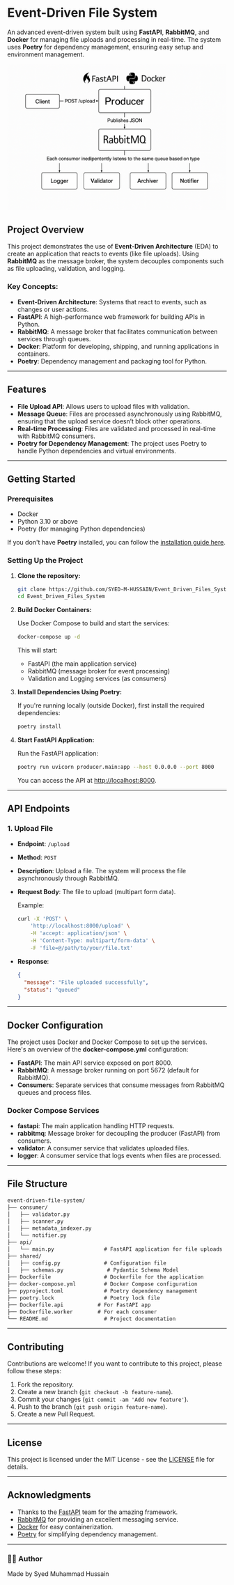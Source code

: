 # Event-Driven File System

An advanced event-driven system built using **FastAPI**, **RabbitMQ**, and **Docker** for managing file uploads and processing in real-time. The system uses **Poetry** for dependency management, ensuring easy setup and environment management.

![System Architecture Flowchart](shared/flow_diagram.png)

## Project Overview

This project demonstrates the use of **Event-Driven Architecture** (EDA) to create an application that reacts to events (like file uploads). Using **RabbitMQ** as the message broker, the system decouples components such as file uploading, validation, and logging.

### Key Concepts:

- **Event-Driven Architecture**: Systems that react to events, such as changes or user actions.
- **FastAPI**: A high-performance web framework for building APIs in Python.
- **RabbitMQ**: A message broker that facilitates communication between services through queues.
- **Docker**: Platform for developing, shipping, and running applications in containers.
- **Poetry**: Dependency management and packaging tool for Python.

---

## Features

- **File Upload API**: Allows users to upload files with validation.
- **Message Queue**: Files are processed asynchronously using RabbitMQ, ensuring that the upload service doesn’t block other operations.
- **Real-time Processing**: Files are validated and processed in real-time with RabbitMQ consumers.
- **Poetry for Dependency Management**: The project uses Poetry to handle Python dependencies and virtual environments.

---

## Getting Started

### Prerequisites

- Docker
- Python 3.10 or above
- Poetry (for managing Python dependencies)

If you don't have **Poetry** installed, you can follow the [installation guide here](https://python-poetry.org/docs/#installation).

### Setting Up the Project

1. **Clone the repository:**

   ```bash
   git clone https://github.com/SYED-M-HUSSAIN/Event_Driven_Files_System.git
   cd Event_Driven_Files_System
   ```

2. **Build Docker Containers:**

   Use Docker Compose to build and start the services:

   ```bash
   docker-compose up -d
   ```

   This will start:
   - FastAPI (the main application service)
   - RabbitMQ (message broker for event processing)
   - Validation and Logging services (as consumers)

3. **Install Dependencies Using Poetry:**

   If you're running locally (outside Docker), first install the required dependencies:

   ```bash
   poetry install
   ```

4. **Start FastAPI Application:**

   Run the FastAPI application:

   ```bash
   poetry run uvicorn producer.main:app --host 0.0.0.0 --port 8000
   ```

   You can access the API at [http://localhost:8000](http://localhost:8000).

---

## API Endpoints

### 1. Upload File

- **Endpoint**: `/upload`
- **Method**: `POST`
- **Description**: Upload a file. The system will process the file asynchronously through RabbitMQ.
- **Request Body**: The file to upload (multipart form data).
  
  Example:

  ```bash
  curl -X 'POST' \
      'http://localhost:8000/upload' \
      -H 'accept: application/json' \
      -H 'Content-Type: multipart/form-data' \
      -F 'file=@/path/to/your/file.txt'
  ```

- **Response**:
  
  ```json
  {
    "message": "File uploaded successfully",
    "status": "queued"
  }
  ```

---

## Docker Configuration

The project uses Docker and Docker Compose to set up the services. Here's an overview of the **docker-compose.yml** configuration:

- **FastAPI**: The main API service exposed on port 8000.
- **RabbitMQ**: A message broker running on port 5672 (default for RabbitMQ).
- **Consumers**: Separate services that consume messages from RabbitMQ queues and process files.

### Docker Compose Services

- **fastapi**: The main application handling HTTP requests.
- **rabbitmq**: Message broker for decoupling the producer (FastAPI) from consumers.
- **validator**: A consumer service that validates uploaded files.
- **logger**: A consumer service that logs events when files are processed.

---

## File Structure

```
event-driven-file-system/
├── consumer/
│   ├── validator.py
│   ├── scanner.py
│   ├── metadata_indexer.py
│   └── notifier.py
├── api/
│   └── main.py                # FastAPI application for file uploads
├── shared/
│   ├── config.py              # Configuration file
│   ├── schemas.py              # Pydantic Schema Model 
├── Dockerfile                 # Dockerfile for the application
├── docker-compose.yml         # Docker Compose configuration
├── pyproject.toml             # Poetry dependency management
├── poetry.lock                # Poetry lock file
├── Dockerfile.api           # For FastAPI app
├── Dockerfile.worker        # For each consumer
└── README.md                  # Project documentation
```

---

## Contributing

Contributions are welcome! If you want to contribute to this project, please follow these steps:

1. Fork the repository.
2. Create a new branch (`git checkout -b feature-name`).
3. Commit your changes (`git commit -am 'Add new feature'`).
4. Push to the branch (`git push origin feature-name`).
5. Create a new Pull Request.

---

## License

This project is licensed under the MIT License - see the [LICENSE](LICENSE) file for details.

---

## Acknowledgments

- Thanks to the [FastAPI](https://fastapi.tiangolo.com/) team for the amazing framework.
- [RabbitMQ](https://www.rabbitmq.com/) for providing an excellent messaging service.
- [Docker](https://www.docker.com/) for easy containerization.
- [Poetry](https://python-poetry.org/) for simplifying dependency management.

---

### 👨‍💻 Author
Made by Syed Muhammad Hussain
